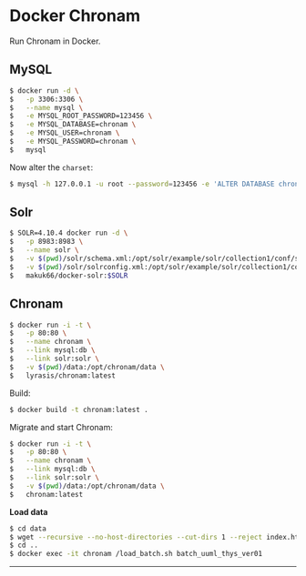 Docker Chronam
==============

Run Chronam in Docker.

MySQL
-----

```bash
$ docker run -d \
$   -p 3306:3306 \
$   --name mysql \
$   -e MYSQL_ROOT_PASSWORD=123456 \
$   -e MYSQL_DATABASE=chronam \
$   -e MYSQL_USER=chronam \
$   -e MYSQL_PASSWORD=chronam \
$   mysql
```

Now alter the `charset`:

```bash
$ mysql -h 127.0.0.1 -u root --password=123456 -e 'ALTER DATABASE chronam charset=utf8;'
```

Solr
----

```bash
$ SOLR=4.10.4 docker run -d \
$   -p 8983:8983 \
$   --name solr \
$   -v $(pwd)/solr/schema.xml:/opt/solr/example/solr/collection1/conf/schema.xml \
$   -v $(pwd)/solr/solrconfig.xml:/opt/solr/example/solr/collection1/conf/solrconfig.xml \
$   makuk66/docker-solr:$SOLR
```

Chronam
-------

```bash
$ docker run -i -t \
$   -p 80:80 \
$   --name chronam \
$   --link mysql:db \
$   --link solr:solr \
$   -v $(pwd)/data:/opt/chronam/data \
$   lyrasis/chronam:latest
```

Build:

```bash
$ docker build -t chronam:latest .
```

Migrate and start Chronam:

```bash
$ docker run -i -t \
$   -p 80:80 \
$   --name chronam \
$   --link mysql:db \
$   --link solr:solr \
$   -v $(pwd)/data:/opt/chronam/data \
$   chronam:latest
```

**Load data**

```bash
$ cd data
$ wget --recursive --no-host-directories --cut-dirs 1 --reject index.html* --include-directories /data/batches/batch_uuml_thys_ver01/ http://chroniclingamerica.loc.gov/data/batches/batch_uuml_thys_ver01/
$ cd ..
$ docker exec -it chronam /load_batch.sh batch_uuml_thys_ver01
```

---